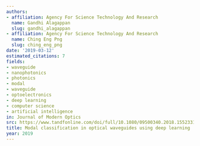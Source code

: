```yaml
---
authors:
- affiliation: Agency For Science Technology And Research
  name: Gandhi Alagappan
  slug: gandhi_alagappan
- affiliation: Agency For Science Technology And Research
  name: Ching Eng Png
  slug: ching_eng_png
date: '2019-03-12'
estimated_citations: 7
fields:
- waveguide
- nanophotonics
- photonics
- modal
- waveguide
- optoelectronics
- deep learning
- computer science
- artificial intelligence
in: Journal of Modern Optics
src: https://www.tandfonline.com/doi/full/10.1080/09500340.2018.1552331
title: Modal classification in optical waveguides using deep learning
year: 2019
---
```

